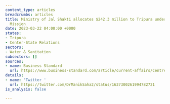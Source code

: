 ```yaml
---
content_type: articles
breadcrumbs: articles
title: Ministry of Jal Shakti allocates $242.3 million to Tripura under the Jal Jeevan
  Mission
date: 2023-03-22 04:00:00 +0000
states:
- Tripura
- Center-State Relations
sectors:
- Water & Sanitation
subsectors: []
sources:
- name: Business Standard
  url: https://www.business-standard.com/article/current-affairs/centre-has-sanctioned-rs-2-000-cr-for-tripura-under-jal-jeevan-mission-cm-123031900572_1.html
details:
- name: 'Twitter '
  url: https://twitter.com/DrManikSaha2/status/1637300261994782721
is_analysis: false

---
```

